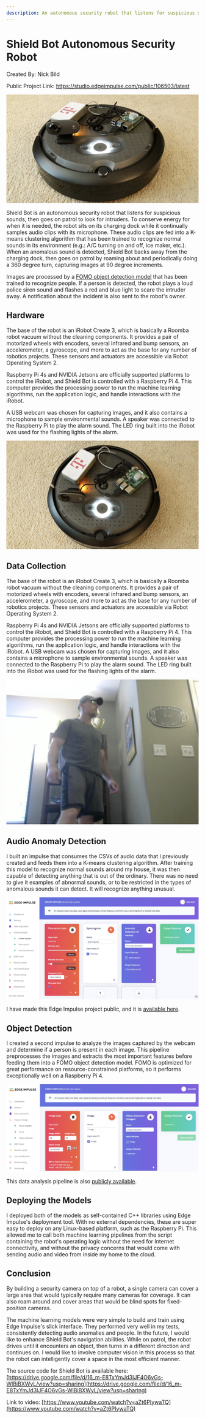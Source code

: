 ```yaml
---
description: An autonomous security robot that listens for suspicious sounds, then goes on patrol to look for intruders.
---
```


# Shield Bot Autonomous Security Robot

Created By:
Nick Bild 

Public Project Link:
https://studio.edgeimpulse.com/public/106503/latest

![Shield Bot](.gitbook/assets/shieldbot/shieldbot-1.jpg)

Shield Bot is an autonomous security robot that listens for suspicious sounds, then goes on patrol to look for intruders. To conserve energy for when it is needed, the robot sits on its charging dock while it continually samples audio clips with its microphone. These audio clips are fed into a K-means clustering algorithm that has been trained to recognize normal sounds in its environment (e.g.: A/C turning on and off, ice maker, etc.). When an anomalous sound is detected, Shield Bot backs away from the charging dock, then goes on patrol by roaming about and periodically doing a 360 degree turn, capturing images at 90 degree increments.

Images are processed by a [FOMO object detection model](https://www.edgeimpulse.com/blog/announcing-fomo-faster-objects-more-objects) that has been trained to recognize people. If a person is detected, the robot plays a loud police siren sound and flashes a red and blue light to scare the intruder away. A notification about the incident is also sent to the robot's owner.

## Hardware

The base of the robot is an iRobot Create 3, which is basically a Roomba robot vacuum without the cleaning components. It provides a pair of motorized wheels with encoders, several infrared and bump sensors, an accelerometer, a gyroscope, and more to act as the base for any number of robotics projects. These sensors and actuators are accessible via Robot Operating System 2.

Raspberry Pi 4s and NVIDIA Jetsons are officially supported platforms to control the iRobot, and Shield Bot is controlled with a Raspberry Pi 4. This computer provides the processing power to run the machine learning algorithms, run the application logic, and handle interactions with the iRobot.

A USB webcam was chosen for capturing images, and it also contains a microphone to sample environmental sounds. A speaker was connected to the Raspberry Pi to play the alarm sound. The LED ring built into the iRobot was used for the flashing lights of the alarm.

![Shield Bot](.gitbook/assets/shieldbot/shieldbot-2.jpg)

## Data Collection

The base of the robot is an iRobot Create 3, which is basically a Roomba robot vacuum without the cleaning components. It provides a pair of motorized wheels with encoders, several infrared and bump sensors, an accelerometer, a gyroscope, and more to act as the base for any number of robotics projects. These sensors and actuators are accessible via Robot Operating System 2.

Raspberry Pi 4s and NVIDIA Jetsons are officially supported platforms to control the iRobot, and Shield Bot is controlled with a Raspberry Pi 4. This computer provides the processing power to run the machine learning algorithms, run the application logic, and handle interactions with the iRobot.
A USB webcam was chosen for capturing images, and it also contains a microphone to sample environmental sounds. A speaker was connected to the Raspberry Pi to play the alarm sound. The LED ring built into the iRobot was used for the flashing lights of the alarm.

![Data Collection](.gitbook/assets/shieldbot/human.jpg)

## Audio Anomaly Detection

I built an impulse that consumes the CSVs of audio data that I previously created and feeds them into a K-means clustering algorithm. After training this model to recognize normal sounds around my house, it was then capable of detecting anything that is out of the ordinary. There was no need to give it examples of abnormal sounds, or to be restricted in the types of anomalous sounds it can detect. It will recognize anything unusual.

![Audio Pipeline](.gitbook/assets/shieldbot/studio-audio.jpg)

I have made this Edge Impulse project public, and it is [available here](https://studio.edgeimpulse.com/public/106503/latest).

## Object Detection

I created a second impulse to analyze the images captured by the webcam and determine if a person is present in each image. This pipeline preprocesses the images and extracts the most important features before feeding them into a FOMO object detection model. FOMO is optimized for great performance on resource-constrained platforms, so it performs exceptionally well on a Raspberry Pi 4.

![Image Detection](.gitbook/assets/shieldbot/studio-image.jpg)

This data analysis pipeline is also [publicly available](https://studio.edgeimpulse.com/public/106892/latest).

## Deploying the Models

I deployed both of the models as self-contained C++ libraries using Edge Impulse's deployment tool. With no external dependencies, these are super easy to deploy on any Linux-based platform, such as the Raspberry Pi. This allowed me to call both machine learning pipelines from the script containing the robot's operating logic without the need for Internet connectivity, and without the privacy concerns that would come with sending audio and video from inside my home to the cloud.

## Conclusion

By building a security camera on top of a robot, a single camera can cover a large area that would typically require many cameras for coverage. It can also roam around and cover areas that would be blind spots for fixed-position cameras.

The machine learning models were very simple to build and train using Edge Impulse's slick interface. They performed very well in my tests, consistently detecting audio anomalies and people. In the future, I would like to enhance Shield Bot's navigation abilities. While on patrol, the robot drives until it encounters an object, then turns in a different direction and continues on. I would like to involve computer vision in this process so that the robot can intelligently cover a space in the most efficient manner.

The source code for Shield Bot is available here:  [https://drive.google.com/file/d/16_m-E8TxYmJd3IJF4O6vGs-WlBiBXWyL/view?usp=sharing](https://drive.google.com/file/d/16_m-E8TxYmJd3IJF4O6vGs-WlBiBXWyL/view?usp=sharing)

Link to video:  [https://www.youtube.com/watch?v=aZt6PIywaTQ](https://www.youtube.com/watch?v=aZt6PIywaTQ)
